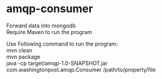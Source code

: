 amqp-consumer
=============
Forward data into mongodb<br />
Require Maven to run the program<br />

Use Following command to run the program:<br />
mvn clean<br />
mvn package<br />
java -cp target/amqp-1.0-SNAPSHOT.jar com.washingtonpost.amqp.Consumer /path/to/property/file<br />
